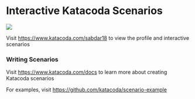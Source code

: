 # Interactive Katacoda Scenarios

[![](http://shields.katacoda.com/katacoda/sabdar18/count.svg)](https://www.katacoda.com/sabdar18 "Get your profile on Katacoda.com")

Visit https://www.katacoda.com/sabdar18 to view the profile and interactive scenarios

### Writing Scenarios
Visit https://www.katacoda.com/docs to learn more about creating Katacoda scenarios

For examples, visit https://github.com/katacoda/scenario-example
